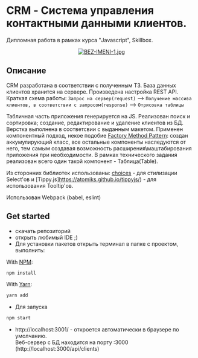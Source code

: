 # CRM - Система управления контактными данными клиентов.
Дипломная работа в рамках курса "Javascript", Skillbox. 

<p align="center">
  <a href="/"><img src="https://e.radikal.host/2023/04/20/BEZ-IMENI-1.jpg" alt="BEZ-IMENI-1.jpg" border="0"></a>
</p>

## Описание
CRM разработана в соответствии с полученным ТЗ. База данных клиентов хранится на сервере. Произведена настройка REST API.
Краткая схема работы: 
`Запрос на сервер(request)` --> `Получение массива клиентов, в соответствии с запросом(response)` --> `Отрисовка таблицы`

Табличная часть приложения генерируется на JS. Реализован поиск и сортировка; создание, редактирование и удаление клиентов из БД. Верстка выполнена в соответсвии с выданным макетом. Применен компонентный подход, некое подобие [Factory Method Pattern](https://refactoring.guru/ru/design-patterns/factory-method): создан аккумулирующий класс, все остальные компоненты наследуются от него, тем самым создавая возможность расширения\маштабирования приложения при необходимости. В рамках технического задания реализован всего один такой компонент - Таблица(Table).

Из сторонних библиотек использованы: [choices](https://github.com/Choices-js/Choices) - для стилизации Select'ов и [Tippy.js]https://atomiks.github.io/tippyjs/) - для использования Tooltip'ов.

Использован Webpack (babel, eslint)

## Get started 
* скачать репозиторий
* открыть любимый IDE ;)
* Для установки пакетов открыть терминал в папке с проектом, выполнить:

With [NPM](https://www.npmjs.com/package/choices.js):

```zsh
npm install
```

With [Yarn](https://yarnpkg.com/):

```zsh
yarn add
```
* Для запуска
```zsh
npm start
```
* http://localhost:3001/ - откроется автоматически в браузере по умолчанию. </br>Веб-сервер с БД находится на порту :3000 (http://localhost:3000/api/clients)




